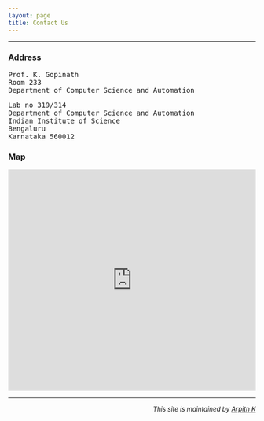 ```yaml
---
layout: page
title: Contact Us
---
```


***

### Address
<pre>
Prof. K. Gopinath
Room 233
Department of Computer Science and Automation
</pre>
<pre>
Lab no 319/314
Department of Computer Science and Automation
Indian Institute of Science
Bengaluru
Karnataka 560012</pre>


 

### Map
<iframe
  width="100%"
  height="450"
  frameborder="7" style="border:0"
  src="https://www.google.com/maps/embed/v1/place?key=AIzaSyC0YQNCo7EsalG5qNJYmLoDsAwziyn48ng
    &q=IISc+Department+of+Computer+Science+and+automation, Bengaluru+India" allowfullscreen>
</iframe>

***


<div align="right">
<font size="2"><i>This site is maintained by <a href="http://arpith.xyz" target="_blank">Arpith K</a></i></font>
</div>
